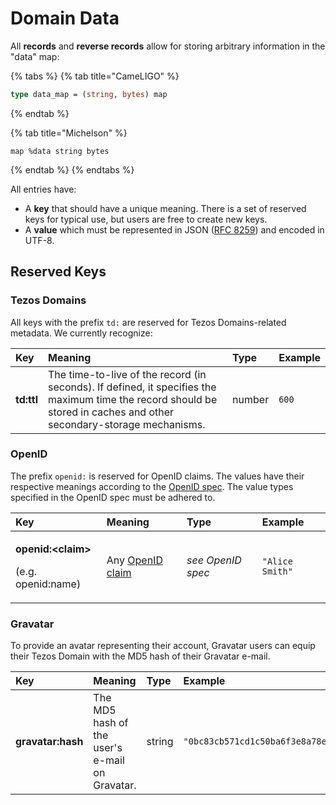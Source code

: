 # Domain Data

All **records** and **reverse records** allow for storing arbitrary information in the "data" map:

{% tabs %}
{% tab title="CameLIGO" %}
```ocaml
type data_map = (string, bytes) map
```
{% endtab %}

{% tab title="Michelson" %}
```text
map %data string bytes
```
{% endtab %}
{% endtabs %}

All entries have:

* A **key** that should have a unique meaning. There is a set of reserved keys for typical use, but users are free to create new keys.
* A **value** which must be represented in JSON \([RFC 8259](https://tools.ietf.org/html/rfc8259)\) and encoded in UTF-8.

## Reserved Keys

### Tezos Domains

All keys with the prefix `td:` are reserved for Tezos Domains-related metadata. We currently recognize:

| Key | Meaning | Type | Example |
| :--- | :--- | :--- | :--- |
| **td:ttl** | The time-to-live of the record \(in seconds\). If defined, it specifies the maximum time the record should be stored in caches and other secondary-storage mechanisms. | number | `600` |

### OpenID

The prefix `openid:` is reserved for OpenID claims. The values have their respective meanings according to the [OpenID spec](https://openid.net/specs/openid-connect-core-1_0.html#StandardClaims). The value types specified in the OpenID spec must be adhered to.

<table>
  <thead>
    <tr>
      <th style="text-align:left">Key</th>
      <th style="text-align:left">Meaning</th>
      <th style="text-align:left">Type</th>
      <th style="text-align:left">Example</th>
    </tr>
  </thead>
  <tbody>
    <tr>
      <td style="text-align:left">
        <p><b>openid:&lt;claim&gt;</b>
        </p>
        <p>(e.g. openid:name)</p>
      </td>
      <td style="text-align:left">Any <a href="https://openid.net/specs/openid-connect-core-1_0.html#StandardClaims">OpenID claim</a>
      </td>
      <td style="text-align:left"><em>see OpenID spec</em>
      </td>
      <td style="text-align:left"><code>&quot;Alice Smith&quot;</code>
      </td>
    </tr>
  </tbody>
</table>

### Gravatar

To provide an avatar representing their account, Gravatar users can equip their Tezos Domain with the MD5 hash of their Gravatar e-mail.

| Key | Meaning | Type | Example |
| :--- | :--- | :--- | :--- |
| **gravatar:hash** | The MD5 hash of the user's e-mail on Gravatar. | string | `"0bc83cb571cd1c50ba6f3e8a78ef1346"` |

